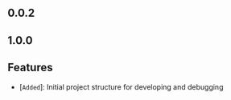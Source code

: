## 0.0.2



## 1.0.0

## Features

- [`Added`]: Initial project structure for developing and debugging
